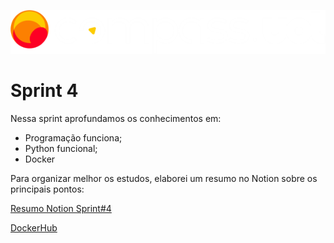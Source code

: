 ![Compass.Uol](../sprint-1/images/CompassUOL_Negativo_logo2.png)

# Sprint 4

Nessa sprint aprofundamos os conhecimentos em:

* Programação funciona;
* Python funcional;
* Docker

Para organizar melhor os estudos, elaborei um resumo no Notion sobre os principais pontos:

[Resumo Notion Sprint#4](https://spice-millennium-6c2.notion.site/Est-gio-Compass-UOL-4-c987986db5274cdaadadcc89cb867127)

[DockerHub](https://hub.docker.com/repository/docker/julioecl/nodetest/general)
